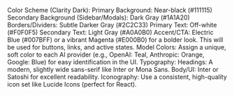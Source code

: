 Color Scheme (Clarity Dark):
Primary Background: Near-black (#111115)
Secondary Background (Sidebar/Modals): Dark Gray (#1A1A20)
Borders/Dividers: Subtle Darker Gray (#2C2C33)
Primary Text: Off-white (#F0F0F5)
Secondary Text: Light Gray (#A0A0B0)
Accent/CTA: Electric Blue (#007BFF) or a vibrant Magenta (#E000B0) for a bolder look. This will be used for buttons, links, and active states.
Model Colors: Assign a unique, soft color to each AI provider (e.g., OpenAI: Teal, Anthropic: Orange, Google: Blue) for easy identification in the UI.
Typography:
Headings: A modern, slightly wide sans-serif like Inter or Mona Sans.
Body/UI: Inter or Satoshi for excellent readability.
Iconography: Use a consistent, high-quality icon set like Lucide Icons (perfect for React).